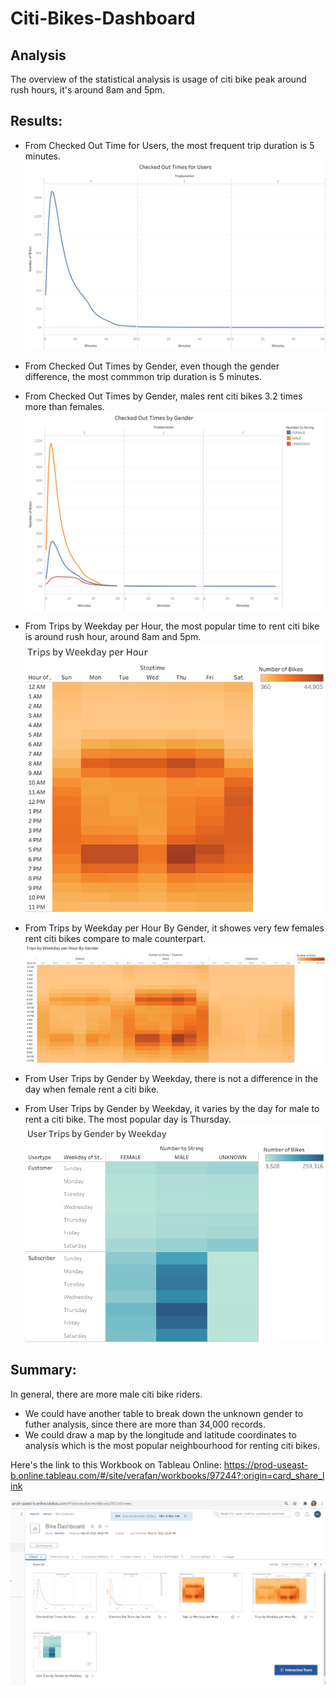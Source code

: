 # Citi-Bikes-Dashboard
## Analysis
The overview of the statistical analysis is usage of citi bike peak around rush hours, it's around 8am and 5pm.

## Results:
- From Checked Out Time for Users, the most frequent trip duration is 5 minutes.
![alt text](https://github.com/shuyaof/Citi-Bikes-Dashboard/blob/main/Resources/Checked%20Out%20Times%20for%20Users.png)

- From Checked Out Times by Gender, even though the gender difference, the most commmon trip duration is 5 minutes.
- From Checked Out Times by Gender, males rent citi bikes 3.2 times more than females.
![alt text](https://github.com/shuyaof/Citi-Bikes-Dashboard/blob/main/Resources/Checked%20Out%20Times%20by%20Gender.png)

- From Trips by Weekday per Hour, the most popular time to rent citi bike is around rush hour, around 8am and 5pm.
![alt text](https://github.com/shuyaof/Citi-Bikes-Dashboard/blob/main/Resources/Trips%20by%20Weekday%20per%20Hour.png)
- From Trips by Weekday per Hour By Gender, it showes very few females rent citi bikes compare to male counterpart.
![alt text](https://github.com/shuyaof/Citi-Bikes-Dashboard/blob/main/Resources/Trips%20by%20Weekday%20per%20Hour%20By%20Gender.png)
- From User Trips by Gender by Weekday, there is not a difference in the day when female rent a citi bike.
- From User Trips by Gender by Weekday, it varies by the day for male to rent a citi bike. The most popular day is Thursday.
![alt text](https://github.com/shuyaof/Citi-Bikes-Dashboard/blob/main/Resources/User%20Trips%20by%20Gender%20by%20Weekday.png)

## Summary:
In general, there are more male citi bike riders. 
- We could have another table to break down the unknown gender to futher analysis, since there are more than 34,000 records.
- We could draw a map by the longitude and latitude coordinates to analysis which is the most popular neighbourhood for renting citi bikes.

Here's the link to this Workbook on Tableau Online: 
https://prod-useast-b.online.tableau.com/#/site/verafan/workbooks/97244?:origin=card_share_link

![alt text](https://github.com/shuyaof/Citi-Bikes-Dashboard/blob/main/Resources/Bike%20Dashboard.PNG)


